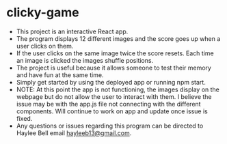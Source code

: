 # clicky-game

* This project is an interactive React app.
* The program displays 12 different images and the score goes up when a user clicks on them.
* If the user clicks on the same image twice the score resets. Each time an image is clicked the images shuffle positions.
* The project is useful because it allows someone to test their memory and have fun at the same time.
* Simply get started by using the deployed app or running npm start.
* NOTE: At this point the app is not functioning, the images display on the webpage but do not allow the user to interact with them. I believe the issue may be with the app.js file not connecting with the different components. Will continue to work on app and update once issue is fixed. 
* Any questions or issues regarding this program can be directed to Haylee Bell 
email hayleeb13@gmail.com.